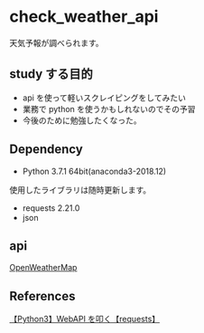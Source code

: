 # check_weather_api

天気予報が調べられます。

## study する目的

- api を使って軽いスクレイピングをしてみたい
- 業務で python を使うかもしれないのでその予習
- 今後のために勉強したくなった。

## Dependency

- Python 3.7.1 64bit(anaconda3-2018.12)

使用したライブラリは随時更新します。

- requests 2.21.0
- json

## api

[OpenWeatherMap](https://openweathermap.org/)

## References

[【Python3】WebAPI を叩く【requests】](https://qiita.com/shunyooo/items/b408b8d61f9f73b21da7)
